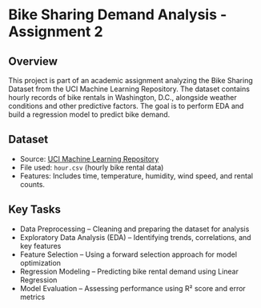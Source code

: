 # Bike Sharing Demand Analysis - Assignment 2

## Overview
This project is part of an academic assignment analyzing the Bike Sharing Dataset from the UCI Machine Learning Repository. The dataset contains hourly records of bike rentals in Washington, D.C., alongside weather conditions and other predictive factors. The goal is to perform EDA and build a regression model to predict bike demand.

## Dataset
- Source: [UCI Machine Learning Repository](https://archive.ics.uci.edu/ml/datasets/bike+sharing+dataset)
- File used: `hour.csv` (hourly bike rental data)
- Features: Includes time, temperature, humidity, wind speed, and rental counts.

## Key Tasks
- Data Preprocessing – Cleaning and preparing the dataset for analysis
- Exploratory Data Analysis (EDA) – Identifying trends, correlations, and key features
- Feature Selection – Using a forward selection approach for model optimization
- Regression Modeling – Predicting bike rental demand using Linear Regression
- Model Evaluation – Assessing performance using R² score and error metrics